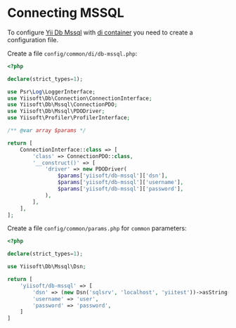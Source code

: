 # Connecting MSSQL

To configure [Yii Db Mssql](https://github.com/yiisoft/db-mssql) with [di container](https://github.com/yiisoft/di) you need to create a configuration file.

Create a file `config/common/di/db-mssql.php`:

```php
<?php

declare(strict_types=1);

use Psr\Log\LoggerInterface;
use Yiisoft\Db\Connection\ConnectionInterface;
use Yiisoft\Db\Mssql\ConnectionPDO;
use Yiisoft\Db\Mssql\PDODriver;
use Yiisoft\Profiler\ProfilerInterface;

/** @var array $params */

return [
    ConnectionInterface::class => [
        'class' => ConnectionPDO::class,
        '__construct()' => [
            'driver' => new PDODriver(
                $params['yiisoft/db-mssql']['dsn'],
                $params['yiisoft/db-mssql']['username'],
                $params['yiisoft/db-mssql']['password'],
            ),
        ],
    ],
];
```

Create a file `config/common/params.php` for `common` parameters:

```php
<?php

declare(strict_types=1);

use Yiisoft\Db\Mssql\Dsn;

return [
    'yiisoft/db-mssql' => [
        'dsn' => (new Dsn('sqlsrv', 'localhost', 'yiitest'))->asString(),
        'username' => 'user',
        'password' => 'password',
    ]
]
```

